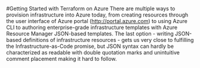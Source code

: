 #Getting Started with Terraform on Azure
There are multiple ways to provision infrastructure into Azure today, from creating resources through the user interface of Azure portal (http://portal.azure.com) to using Azure CLI to authoring enterprise-grade infrastructure templates with Azure Resource Manager JSON-based templates. The last option - writing JSON-based definitions of infrastructure resources - gets us very close to fulfilling the Infrastructure-as-Code promise, but JSON syntax can hardly be characterized as readable with double quotation marks and unintuitive comment placement making it hard to follow.
